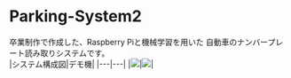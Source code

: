 # Parking-System2
卒業制作で作成した、Raspberry Piと機械学習を用いた
自動車のナンバープレート読み取りシステムです。  
|システム構成図|デモ機|
|---|---|
|![](https://cloud.githubusercontent.com/assets/12871716/24836990/d015dc3c-1d64-11e7-9565-b21173314b2d.png)|![](https://cloud.githubusercontent.com/assets/12871716/24836993/e4e7b6b2-1d64-11e7-9d8b-b76cf87396fc.png)|
